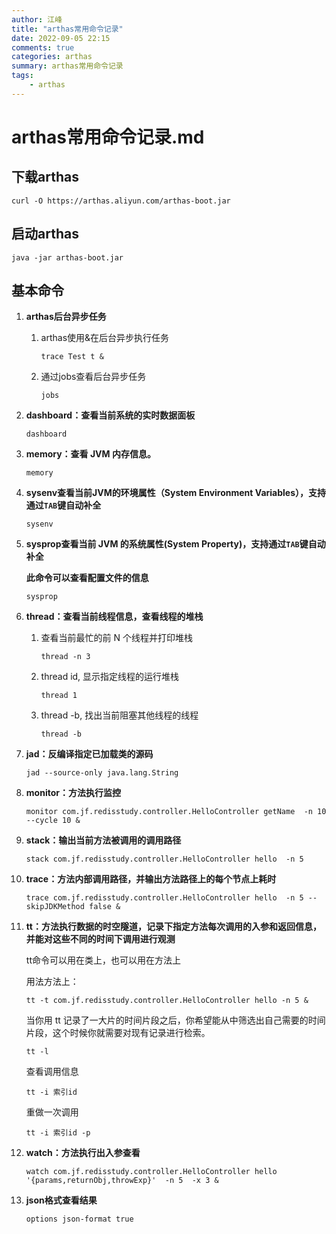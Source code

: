 ```yaml
---
author: 江峰
title: "arthas常用命令记录"
date: 2022-09-05 22:15
comments: true
categories: arthas
summary: arthas常用命令记录
tags: 
	- arthas
---
```


<meta name="referrer" content="no-referrer" />

# arthas常用命令记录.md

## 下载arthas

```
curl -O https://arthas.aliyun.com/arthas-boot.jar
```

## 启动arthas

```
java -jar arthas-boot.jar
```

## 基本命令

1. **arthas后台异步任务**

   1. arthas使用&在后台异步执行任务

      ```
      trace Test t &
      ```

   2. 通过jobs查看后台异步任务

      ```
      jobs
      ```

2. **dashboard：查看当前系统的实时数据面板**

   ```text
   dashboard
   ```

3. **memory：查看 JVM 内存信息。**

   ```
   memory
   ```

4. **sysenv查看当前JVM的环境属性（System Environment Variables），支持通过`TAB`键自动补全**

   ```
   sysenv
   ```

5. **sysprop查看当前 JVM 的系统属性(System Property)，支持通过`TAB`键自动补全**

   **此命令可以查看配置文件的信息**

   ```
   sysprop
   ```

6. **thread：查看当前线程信息，查看线程的堆栈**

   1. 查看当前最忙的前 N 个线程并打印堆栈

      ```
      thread -n 3
      ```

   2. thread id, 显示指定线程的运行堆栈

      ```
      thread 1
      ```

   3. thread -b, 找出当前阻塞其他线程的线程

      ```
      thread -b
      ```

7. **jad：反编译指定已加载类的源码**

   ```
   jad --source-only java.lang.String
   ```

8. **monitor：方法执行监控**

   ```
   monitor com.jf.redisstudy.controller.HelloController getName  -n 10  --cycle 10 &
   ```

9. **stack：输出当前方法被调用的调用路径**

   ```
   stack com.jf.redisstudy.controller.HelloController hello  -n 5 
   ```

10. **trace：方法内部调用路径，并输出方法路径上的每个节点上耗时**

    ```
    trace com.jf.redisstudy.controller.HelloController hello  -n 5 --skipJDKMethod false &
    ```

11. **tt：方法执行数据的时空隧道，记录下指定方法每次调用的入参和返回信息，并能对这些不同的时间下调用进行观测**

    tt命令可以用在类上，也可以用在方法上

    用法方法上：

    ```
    tt -t com.jf.redisstudy.controller.HelloController hello -n 5 &
    ```

    当你用 tt 记录了一大片的时间片段之后，你希望能从中筛选出自己需要的时间片段，这个时候你就需要对现有记录进行检索。

    ```
    tt -l
    ```

    查看调用信息

    ```
    tt -i 索引id
    ```

    重做一次调用

    ```
    tt -i 索引id -p
    ```

12. **watch：方法执行出入参查看**

    ```
    watch com.jf.redisstudy.controller.HelloController hello '{params,returnObj,throwExp}'  -n 5  -x 3 &
    ```

13. **json格式查看结果**

    ```
    options json-format true
    ```

    
